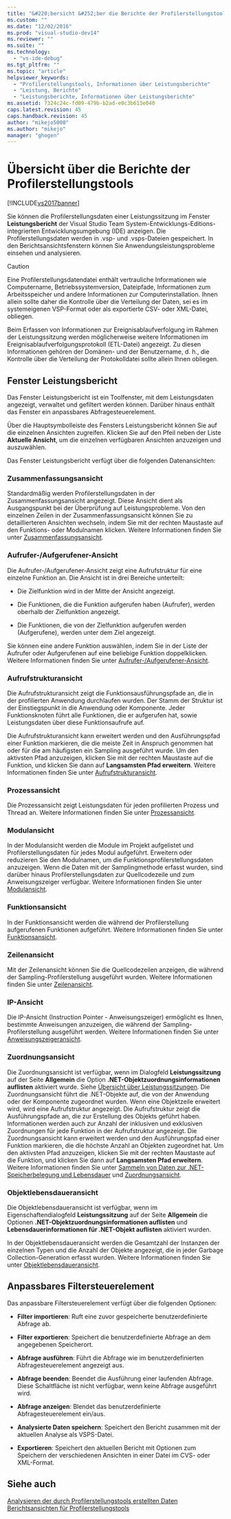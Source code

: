 ```yaml
---
title: "&#220;bersicht &#252;ber die Berichte der Profilerstellungstools | Microsoft Docs"
ms.custom: ""
ms.date: "12/02/2016"
ms.prod: "visual-studio-dev14"
ms.reviewer: ""
ms.suite: ""
ms.technology: 
  - "vs-ide-debug"
ms.tgt_pltfrm: ""
ms.topic: "article"
helpviewer_keywords: 
  - "Profilerstellungstools, Informationen über Leistungsberichte"
  - "Leistung, Berichte"
  - "Leistungsberichte, Informationen über Leistungsberichte"
ms.assetid: 7324c24c-fd09-479b-b2ad-e0c3b613e040
caps.latest.revision: 45
caps.handback.revision: 45
author: "mikejo5000"
ms.author: "mikejo"
manager: "ghogen"
---
```

# &#220;bersicht &#252;ber die Berichte der Profilerstellungstools
[!INCLUDE[vs2017banner](../code-quality/includes/vs2017banner.md)]

Sie können die Profilerstellungsdaten einer Leistungssitzung im Fenster **Leistungsbericht** der Visual Studio Team System\-Entwicklungs\-Editions\-integrierten Entwicklungsumgebung \(IDE\) anzeigen.  Die Profilerstellungsdaten werden in .vsp\- und .vsps\-Dateien gespeichert.  In den Berichtsansichtsfenstern können Sie Anwendungsleistungsprobleme einsehen und analysieren.  
  
> [!CAUTION]
>  Eine Profilerstellungsdatendatei enthält vertrauliche Informationen wie Computername, Betriebssystemversion, Dateipfade, Informationen zum Arbeitsspeicher und andere Informationen zur Computerinstallation.  Ihnen allein sollte daher die Kontrolle über die Verteilung der Daten, sei es im systemeigenen VSP\-Format oder als exportierte CSV\- oder XML\-Datei, obliegen.  
>   
>  Beim Erfassen von Informationen zur Ereignisablaufverfolgung im Rahmen der Leistungssitzung werden möglicherweise weitere Informationen im Ereignisablaufverfolgungsprotokoll \(ETL\-Datei\) angezeigt.  Zu diesen Informationen gehören der Domänen\- und der Benutzername, d. h., die Kontrolle über die Verteilung der Protokolldatei sollte allein Ihnen obliegen.  
  
## Fenster Leistungsbericht  
 Das Fenster Leistungsbericht ist ein Toolfenster, mit dem Leistungsdaten angezeigt, verwaltet und gefiltert werden können. Darüber hinaus enthält das Fenster ein anpassbares Abfragesteuerelement.  
  
 Über die Hauptsymbolleiste des Fensters Leistungsbericht können Sie auf die einzelnen Ansichten zugreifen.  Klicken Sie auf den Pfeil neben der Liste **Aktuelle Ansicht**, um die einzelnen verfügbaren Ansichten anzuzeigen und auszuwählen.  
  
 Das Fenster Leistungsbericht verfügt über die folgenden Datenansichten:  
  
### Zusammenfassungsansicht  
 Standardmäßig werden Profilerstellungsdaten in der Zusammenfassungsansicht angezeigt.  Diese Ansicht dient als Ausgangspunkt bei der Überprüfung auf Leistungsprobleme.  Von den einzelnen Zeilen in der Zusammenfassungsansicht können Sie zu detaillierteren Ansichten wechseln, indem Sie mit der rechten Maustaste auf den Funktions\- oder Modulnamen klicken.  Weitere Informationen finden Sie unter [Zusammenfassungsansicht](../profiling/summary-view.md).  
  
### Aufrufer\-\/Aufgerufener\-Ansicht  
 Die Aufrufer\-\/Aufgerufener\-Ansicht zeigt eine Aufrufstruktur für eine einzelne Funktion an.  Die Ansicht ist in drei Bereiche unterteilt:  
  
-   Die Zielfunktion wird in der Mitte der Ansicht angezeigt.  
  
-   Die Funktionen, die die Funktion aufgerufen haben \(Aufrufer\), werden oberhalb der Zielfunktion angezeigt.  
  
-   Die Funktionen, die von der Zielfunktion aufgerufen werden \(Aufgerufene\), werden unter dem Ziel angezeigt.  
  
 Sie können eine andere Funktion auswählen, indem Sie in der Liste der Aufrufer oder Aufgerufenen auf eine beliebige Funktion doppelklicken.  Weitere Informationen finden Sie unter [Aufrufer\-\/Aufgerufener\-Ansicht](../profiling/caller-callee-view.md).  
  
### Aufrufstrukturansicht  
 Die Aufrufstrukturansicht zeigt die Funktionsausführungspfade an, die in der profilierten Anwendung durchlaufen wurden.  Der Stamm der Struktur ist der Einstiegspunkt in die Anwendung oder Komponente.  Jeder Funktionsknoten führt alle Funktionen, die er aufgerufen hat, sowie Leistungsdaten über diese Funktionsaufrufe auf.  
  
 Die Aufrufstrukturansicht kann erweitert werden und den Ausführungspfad einer Funktion markieren, die die meiste Zeit in Anspruch genommen hat oder für die am häufigsten ein Sampling ausgeführt wurde.  Um den aktivsten Pfad anzuzeigen, klicken Sie mit der rechten Maustaste auf die Funktion, und klicken Sie dann auf **Langsamsten Pfad erweitern**.  Weitere Informationen finden Sie unter [Aufrufstrukturansicht](../profiling/call-tree-view.md).  
  
### Prozessansicht  
 Die Prozessansicht zeigt Leistungsdaten für jeden profilierten Prozess und Thread an.  Weitere Informationen finden Sie unter [Prozessansicht](../profiling/process-view.md).  
  
### Modulansicht  
 In der Modulansicht werden die Module im Projekt aufgelistet und Profilerstellungsdaten für jedes Modul aufgeführt.  Erweitern oder reduzieren Sie den Modulnamen, um die Funktionsprofilerstellungsdaten anzuzeigen.  Wenn die Daten mit der Samplingmethode erfasst wurden, sind darüber hinaus Profilerstellungsdaten zur Quellcodezeile und zum Anweisungszeiger verfügbar.  Weitere Informationen finden Sie unter [Modulansicht](../profiling/modules-view.md).  
  
### Funktionsansicht  
 In der Funktionsansicht werden die während der Profilerstellung aufgerufenen Funktionen aufgeführt.  Weitere Informationen finden Sie unter [Funktionsansicht](../profiling/functions-view.md).  
  
### Zeilenansicht  
 Mit der Zeilenansicht können Sie die Quellcodezeilen anzeigen, die während der Sampling\-Profilerstellung ausgeführt wurden.  Weitere Informationen finden Sie unter [Zeilenansicht](../profiling/lines-view.md).  
  
### IP\-Ansicht  
 Die IP\-Ansicht \(Instruction Pointer \- Anweisungszeiger\) ermöglicht es Ihnen, bestimmte Anweisungen anzuzeigen, die während der Sampling\-Profilerstellung ausgeführt werden.  Weitere Informationen finden Sie unter [Anweisungszeigeransicht](../profiling/instruction-pointers-ips-view.md).  
  
### Zuordnungsansicht  
 Die Zuordnungsansicht ist verfügbar, wenn im Dialogfeld **Leistungssitzung** auf der Seite **Allgemein** die Option **.NET\-Objektzuordnungsinformationen auflisten** aktiviert wurde.  Siehe [Übersicht über Leistungssitzungen](../profiling/performance-session-overview.md).  Die Zuordnungsansicht führt die .NET\-Objekte auf, die von der Anwendung oder der Komponente zugeordnet wurden.  Wenn eine Objektzeile erweitert wird, wird eine Aufrufstruktur angezeigt.  Die Aufrufstruktur zeigt die Ausführungspfade an, die zur Erstellung des Objekts geführt haben.  Informationen werden auch zur Anzahl der inklusiven und exklusiven Zuordnungen für jede Funktion in der Aufrufstruktur angezeigt.  Die Zuordnungsansicht kann erweitert werden und den Ausführungspfad einer Funktion markieren, die die höchste Anzahl an Objekten zugeordnet hat.  Um den aktivsten Pfad anzuzeigen, klicken Sie mit der rechten Maustaste auf die Funktion, und klicken Sie dann auf **Langsamsten Pfad erweitern**.  Weitere Informationen finden Sie unter [Sammeln von Daten zur .NET\-Speicherbelegung und Lebensdauer](../profiling/collecting-dotnet-memory-allocation-and-lifetime-data.md) und [Zuordnungsansicht](../profiling/dotnet-memory-allocations-view.md).  
  
### Objektlebensdaueransicht  
 Die Objektlebensdaueransicht ist verfügbar, wenn im Eigenschaftendialogfeld **Leistungssitzung** auf der Seite **Allgemein** die Optionen **.NET\-Objektzuordnungsinformationen auflisten** und **Lebensdauerinformationen für .NET\-Objekt auflisten** aktiviert wurden.  
  
 In der Objektlebensdaueransicht werden die Gesamtzahl der Instanzen der einzelnen Typen und die Anzahl der Objekte angezeigt, die in jeder Garbage Collection\-Generation erfasst wurden.  Weitere Informationen finden Sie unter [Objektlebensdaueransicht](../profiling/object-lifetime-view.md).  
  
## Anpassbares Filtersteuerelement  
 Das anpassbare Filtersteuerelement verfügt über die folgenden Optionen:  
  
-   **Filter importieren**: Ruft eine zuvor gespeicherte benutzerdefinierte Abfrage ab.  
  
-   **Filter exportieren**: Speichert die benutzerdefinierte Abfrage an dem angegebenen Speicherort.  
  
-   **Abfrage ausführen**: Führt die Abfrage wie im benutzerdefinierten Abfragesteuerelement angezeigt aus.  
  
-   **Abfrage beenden**: Beendet die Ausführung einer laufenden Abfrage.  Diese Schaltfläche ist nicht verfügbar, wenn keine Abfrage ausgeführt wird.  
  
-   **Abfrage anzeigen**: Blendet das benutzerdefinierte Abfragesteuerelement ein\/aus.  
  
-   **Analysierte Daten speichern**: Speichert den Bericht zusammen mit der aktuellen Analyse als VSPS\-Datei.  
  
-   **Exportieren**: Speichert den aktuellen Bericht mit Optionen zum Speichern der verschiedenen Ansichten in einer Datei im CVS\- oder XML\-Format.  
  
## Siehe auch  
 [Analysieren der durch Profilerstellungstools erstellten Daten](../profiling/analyzing-performance-tools-data.md)   
 [Berichtsansichten für Profilerstellungstools](../profiling/performance-report-views.md)